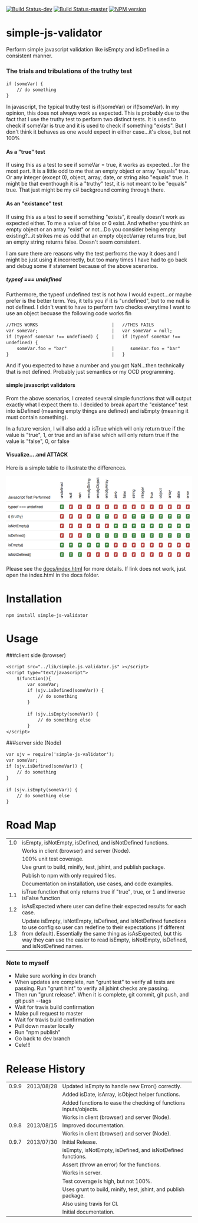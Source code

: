 [![Build Status-dev](https://api.travis-ci.org/dkhunt27/simpleJSValidator.png?branch=dev)](https://travis-ci.org/dkhunt27/simpleJSValidator)
[![Build Status-master](https://api.travis-ci.org/dkhunt27/simpleJSValidator.png?branch=master)](https://travis-ci.org/dkhunt27/simpleJSValidator)
[![NPM version](https://badge.fury.io/js/simpleJSValidator.png)](http://badge.fury.io/js/simpleJSValidator)

simple-js-validator
===============

Perform simple javascript validation like isEmpty and isDefined in a consistent manner.

### The trials and tribulations of the truthy test

	if (someVar) {
		// do something
	}

In javascript, the typical truthy test is if(someVar) or if(!someVar).  In my opinion, this does not always work as expected.  This is probably due to the fact that I use the truthy test to perform two distinct tests.  It is used to check if someVar is true and it is used to check if something "exists".  But I don't think it behaves as one would expect in either case…it's close, but not 100%

#### As a "true" test
If using this as a test to see if someVar = true, it works as expected…for the most part.  It is a little odd to me that an empty object or array "equals" true. Or any integer (except 0), object, array, date, or string also "equals" true.  It might be that eventhough it is a "truthy" test, it is not meant to be "equals" true.  That just might be my c# background coming through there.

#### As an "existance" test
If using this as a test to see if something "exists", it really doesn't work as expected either.  To me a value of false or 0 exist.  And whether you think an empty object or an array "exist" or not…Do you consider being empty existing?…it strikes me as odd that an empty object/array returns true, but an empty string returns false.  Doesn't seem consistent.

I am sure there are reasons why the test perfroms the way it does and I might be just using it incorrectly, but too many times I have had to go back and debug some if statement because of the above scenarios.

##### typeof === undefined
Furthermore, the typeof undefined test is not how I would expect…or maybe prefer is the better term.  Yes, it tells you if it is "undefined", but to me null is not defined.  I didn't want to have to perform two checks everytime I want to use an object becuase the following code works fin

	//THIS WORKS                         	|	//THIS FAILS
	var someVar;                         	|	var someVar = null;
	if (typeof someVar !== undefined) {  	|   if (typeof someVar !== undefined) {
		someVar.foo = "bar"          		|      someVar.foo = "bar"
	}                                    	|   }

And if you expected to have a number and you got NaN…then technically that is not defined.  Probably just semantics or my OCD programming.

#### simple javascript validators
From the above scenarios, I created several simple functions that will output exactly what I expect them to.  I decided to break apart the "existance" test into isDefined (meaning empty things are defined) and isEmpty (meaning it must contain something).  

In a future version, I will also add a isTrue which will only return true if the value is "true", 1, or true and an isFalse which will only return true if the value is "false", 0, or false

#### Visualize….and ATTACK

Here is a simple table to illustrate the differences.

<img src="./img/comparison.png" />


Please see the <a href="http://dkhunt27.github.io/simpleJSValidator/#!/api/SimpleJS.Validator" target="_blank">docs/index.html</a> for more details. If link does not work, just open the index.html in the docs folder.

# Installation

	npm install simple-js-validator

# Usage

###client side (browser)

	<script src="../lib/simple.js.validator.js" ></script>
	<script type="text/javascript">
        $(function(){
        	var someVar;
        	if (sjv.isDefined(someVar)) {
        		// do something 
        	}
        	
        	if (sjv.isEmpty(someVar)) {
        		// do something else
        	}
	</script>

###server side (Node)

	var sjv = require('simple-js-validator');
    var someVar;
    if (sjv.isDefined(someVar)) {
        // do something 
    }
        	
    if (sjv.isEmpty(someVar)) {
        // do something else
    }
	
# Road Map
<table>
	<tr>
		<td>1.0</td>
		<td>isEmpty, isNotEmpty, isDefined, and isNotDefined functions.</td>
	</tr>
	<tr>
		<td></td>
		<td>Works in client (browser) and server (Node).</td>
	</tr>
	<tr>
		<td></td>
		<td>100% unit test coverage.</td>
	</tr>
	<tr>
		<td></td>
		<td>Use grunt to build, minify, test, jshint, and publish package.</td>
	</tr>
	<tr>
		<td></td>
		<td>Publish to npm with only required files.</td>
	</tr>
	<tr>
		<td></td>
		<td>Documentation on installation, use cases, and code examples.</td>
	</tr>
	<tr>
		<td>1.1</td>
		<td>isTrue function that only returns true if "true", true, or 1 and inverse isFalse function</td>
	</tr>
	<tr>
		<td>1.2</td>
		<td>isAsExpected where user can define their expected results for each case.</td>
	</tr>
	<tr>
		<td>1.3</td>
		<td>Update isEmpty, isNotEmpty, isDefined, and isNotDefined functions to use config so user can redefine to their expectations (if different from default).  Essentially the same thing as isAsExpected, but this way they can use the easier to read isEmpty, isNotEmpty, isDefined, and isNotDefined names.</td>
	</tr>
</table>

### Note to myself

- Make sure working in dev branch
- When updates are complete, run "grunt test" to verify all tests are passing.  Run "grunt hint" to verify all jshint checks are passing.
- Then run "grunt release".  When it is complete, git commit, git push, and git push --tags
- Wait for travis build confirmation
- Make pull request to master
- Wait for travis build confirmation
- Pull down master locally
- Run "npm publish"
- Go back to dev branch
- Cele!!!

# Release History
<table>
	<tr>
		<td>0.9.9</td>
		<td>2013/08/28</td>
		<td>Updated isEmpty to handle new Error() correctly.</td>
	</tr>
	<tr>
    <td></td>
    <td></td>
    <td>Added isDate, isArray, isObject helper functions.</td>
  </tr>
	<tr>
    <td></td>
    <td></td>
    <td>Added functions to ease the checking of functions inputs/objects.</td>
  </tr>
	<tr>
		<td></td>
		<td></td>
		<td>Works in client (browser) and server (Node).</td>
	</tr>
  <tr>
    <td>0.9.8</td>
    <td>2013/08/15</td>
    <td>Improved documentation.</td>
  </tr>
  <tr>
    <td></td>
    <td></td>
    <td>Works in client (browser) and server (Node).</td>
  </tr>
	<tr>
		<td>0.9.7</td>
		<td>2013/07/30</td>
		<td>Initial Release.</td>
	</tr>
	<tr>
		<td></td>
		<td></td>
		<td>isEmpty, isNotEmpty, isDefined, and isNotDefined functions.</td>
	</tr>
	<tr>
		<td></td>
		<td></td>
		<td>Assert (throw an error) for the functions.</td>
	</tr>
	<tr>
		<td></td>
		<td></td>
		<td>Works in server.</td>
	</tr>
	<tr>
		<td></td>
		<td></td>
		<td>Test coverage is high, but not 100%.</td>
	</tr>
	<tr>
		<td></td>
		<td></td>
		<td>Uses grunt to build, minify, test, jshint, and publish package.</td>
	</tr>
	<tr>
		<td></td>
		<td></td>
		<td>Also using travis for CI.</td>
	</tr>
	<tr>
		<td></td>
		<td></td>
		<td>Initial documentation.</td>
	</tr>
</table>


